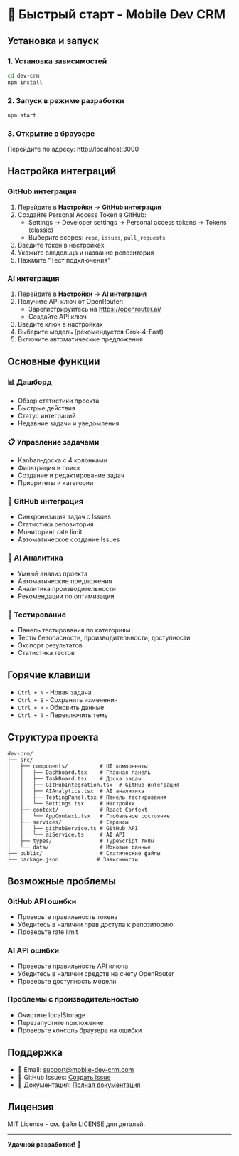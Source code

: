 # 🚀 Быстрый старт - Mobile Dev CRM

## Установка и запуск

### 1. Установка зависимостей
```bash
cd dev-crm
npm install
```

### 2. Запуск в режиме разработки
```bash
npm start
```

### 3. Открытие в браузере
Перейдите по адресу: http://localhost:3000

## Настройка интеграций

### GitHub интеграция
1. Перейдите в **Настройки** → **GitHub интеграция**
2. Создайте Personal Access Token в GitHub:
   - Settings → Developer settings → Personal access tokens → Tokens (classic)
   - Выберите scopes: `repo`, `issues`, `pull_requests`
3. Введите токен в настройках
4. Укажите владельца и название репозитория
5. Нажмите "Тест подключения"

### AI интеграция
1. Перейдите в **Настройки** → **AI интеграция**
2. Получите API ключ от OpenRouter:
   - Зарегистрируйтесь на https://openrouter.ai/
   - Создайте API ключ
3. Введите ключ в настройках
4. Выберите модель (рекомендуется Grok-4-Fast)
5. Включите автоматические предложения

## Основные функции

### 📊 Дашборд
- Обзор статистики проекта
- Быстрые действия
- Статус интеграций
- Недавние задачи и уведомления

### 📋 Управление задачами
- Kanban-доска с 4 колонками
- Фильтрация и поиск
- Создание и редактирование задач
- Приоритеты и категории

### 🔗 GitHub интеграция
- Синхронизация задач с Issues
- Статистика репозитория
- Мониторинг rate limit
- Автоматическое создание Issues

### 🤖 AI Аналитика
- Умный анализ проекта
- Автоматические предложения
- Аналитика производительности
- Рекомендации по оптимизации

### 🧪 Тестирование
- Панель тестирования по категориям
- Тесты безопасности, производительности, доступности
- Экспорт результатов
- Статистика тестов

## Горячие клавиши

- `Ctrl + N` - Новая задача
- `Ctrl + S` - Сохранить изменения
- `Ctrl + R` - Обновить данные
- `Ctrl + T` - Переключить тему

## Структура проекта

```
dev-crm/
├── src/
│   ├── components/          # UI компоненты
│   │   ├── Dashboard.tsx    # Главная панель
│   │   ├── TaskBoard.tsx    # Доска задач
│   │   ├── GitHubIntegration.tsx  # GitHub интеграция
│   │   ├── AIAnalytics.tsx  # AI аналитика
│   │   ├── TestingPanel.tsx # Панель тестирования
│   │   └── Settings.tsx     # Настройки
│   ├── context/             # React Context
│   │   └── AppContext.tsx   # Глобальное состояние
│   ├── services/            # Сервисы
│   │   ├── githubService.ts # GitHub API
│   │   └── aiService.ts     # AI API
│   ├── types/               # TypeScript типы
│   └── data/                # Моковые данные
├── public/                  # Статические файлы
└── package.json            # Зависимости
```

## Возможные проблемы

### GitHub API ошибки
- Проверьте правильность токена
- Убедитесь в наличии прав доступа к репозиторию
- Проверьте rate limit

### AI API ошибки
- Проверьте правильность API ключа
- Убедитесь в наличии средств на счету OpenRouter
- Проверьте доступность модели

### Проблемы с производительностью
- Очистите localStorage
- Перезапустите приложение
- Проверьте консоль браузера на ошибки

## Поддержка

- 📧 Email: support@mobile-dev-crm.com
- 📱 GitHub Issues: [Создать issue](https://github.com/sattva2020/Ai-fitness-Coach-360/issues)
- 📖 Документация: [Полная документация](README.md)

## Лицензия

MIT License - см. файл LICENSE для деталей.

---

**Удачной разработки! 🚀**
